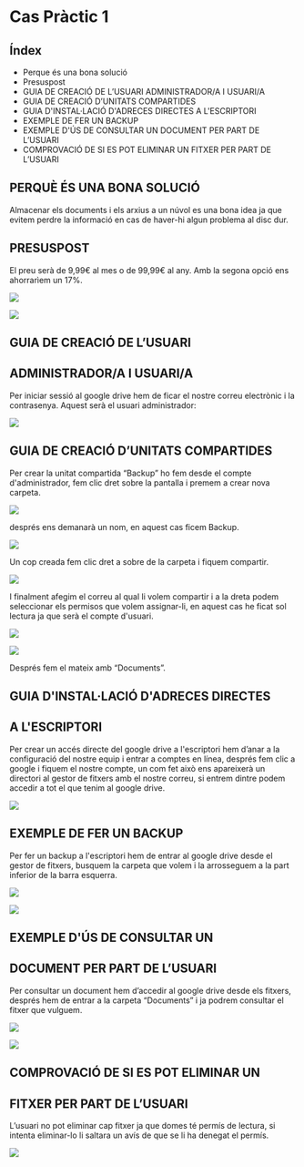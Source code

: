 # Cas Pràctic 1

## Índex

- Perque és una bona solució
- Presuspost
- GUIA DE CREACIÓ DE L’USUARI ADMINISTRADOR/A I USUARI/A
- GUIA DE CREACIÓ D’UNITATS COMPARTIDES
- GUIA D'INSTAL·LACIÓ D'ADRECES DIRECTES A L'ESCRIPTORI
- EXEMPLE DE FER UN BACKUP
- EXEMPLE D'ÚS DE CONSULTAR UN DOCUMENT PER PART DE L’USUARI
- COMPROVACIÓ DE SI ES POT ELIMINAR UN FITXER PER PART DE L’USUARI

## PERQUÈ ÉS UNA BONA SOLUCIÓ

Almacenar els documents i els arxius a un núvol es una bona idea ja que evitem perdre la
informació en cas de haver-hi algun problema al disc dur.

## PRESUSPOST

El preu serà de 9,99€ al mes o de 99,99€ al any.
Amb la segona opció ens ahorrarìem un 17%.

![](PlanDrive.png)

![](Presupost.png)

## GUIA DE CREACIÓ DE L’USUARI
## ADMINISTRADOR/A I USUARI/A

Per iniciar sessió al google drive hem de ficar el nostre correu electrònic i la contrasenya.
Aquest serà el usuari administrador:

![](AccedirGoogle.png)

## GUIA DE CREACIÓ D’UNITATS COMPARTIDES

Per crear la unitat compartida “Backup” ho fem desde el compte d'administrador, fem clic
dret sobre la pantalla i premem a crear nova carpeta.

![](CrearCarpeta.png)

després ens demanarà un nom, en aquest cas ficem Backup.

![](NombrarCarpeta.png)

Un cop creada fem clic dret a sobre de la carpeta i fiquem compartir.

![](CompartirCarpeta.png)

I finalment afegim el correu al qual li volem compartir i a la dreta podem seleccionar els
permisos que volem assignar-li, en aquest cas he ficat sol lectura ja que serà el compte
d'usuari.

![](CompartirCarpeta2.png)

![](Drets.png)

Després fem el mateix amb “Documents”.

## GUIA D'INSTAL·LACIÓ D'ADRECES DIRECTES
##          A L'ESCRIPTORI

Per crear un accés directe del google drive a l'escriptori hem d’anar a la configuració del
nostre equip i entrar a comptes en línea, després fem clic a google i fiquem el nostre
compte, un com fet això ens apareixerà un directori al gestor de fitxers amb el nostre correu,
si entrem dintre podem accedir a tot el que tenim al google drive.

![](ComptesEnLinea.png)

## EXEMPLE DE FER UN BACKUP

Per fer un backup a l'escriptori hem de entrar al google drive desde el gestor de fitxers,
busquem la carpeta que volem i la arrosseguem a la part inferior de la barra esquerra.

![](ComptesLinea.png)

![](ComptesLinea2.png)

## EXEMPLE D'ÚS DE CONSULTAR UN
## DOCUMENT PER PART DE L’USUARI

Per consultar un document hem d’accedir al google drive desde els fitxers, després hem de
entrar a la carpeta “Documents” i ja podrem consultar el fitxer que vulguem.

![](Consultar.png)

![](Consultar2.png)

## COMPROVACIÓ DE SI ES POT ELIMINAR UN
##     FITXER PER PART DE L’USUARI

L’usuari no pot eliminar cap fitxer ja que domes té permís de lectura, si intenta eliminar-lo li
saltara un avís de que se li ha denegat el permís.

![](Denegat.png)
